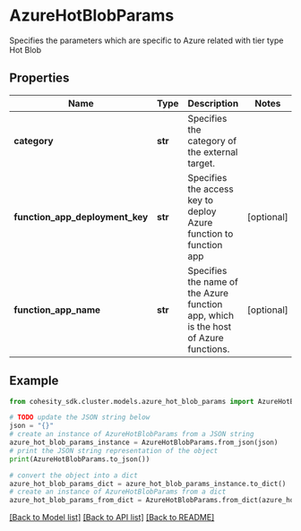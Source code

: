 # AzureHotBlobParams

Specifies the parameters which are specific to Azure related with tier type Hot Blob

## Properties

Name | Type | Description | Notes
------------ | ------------- | ------------- | -------------
**category** | **str** | Specifies the category of the external target. | 
**function_app_deployment_key** | **str** | Specifies the access key to deploy Azure function to function app | [optional] 
**function_app_name** | **str** | Specifies the name of the Azure function app, which is the host of Azure functions. | [optional] 

## Example

```python
from cohesity_sdk.cluster.models.azure_hot_blob_params import AzureHotBlobParams

# TODO update the JSON string below
json = "{}"
# create an instance of AzureHotBlobParams from a JSON string
azure_hot_blob_params_instance = AzureHotBlobParams.from_json(json)
# print the JSON string representation of the object
print(AzureHotBlobParams.to_json())

# convert the object into a dict
azure_hot_blob_params_dict = azure_hot_blob_params_instance.to_dict()
# create an instance of AzureHotBlobParams from a dict
azure_hot_blob_params_from_dict = AzureHotBlobParams.from_dict(azure_hot_blob_params_dict)
```
[[Back to Model list]](../README.md#documentation-for-models) [[Back to API list]](../README.md#documentation-for-api-endpoints) [[Back to README]](../README.md)


